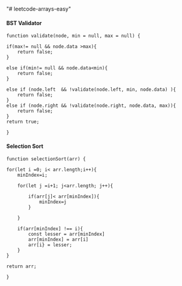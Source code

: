 "# leetcode-arrays-easy" 

#### BST Validator




    function validate(node, min = null, max = null) {
    
    if(max!= null && node.data >max){
        return false;
    }
    
    else if(min!= null && node.data<min){
        return false;
    }
    
    else if (node.left  && !validate(node.left, min, node.data) ){
        return false;
    }
    else if (node.right && !validate(node.right, node.data, max)){
        return false;
    }
    return true;
    
    }
    
    
#### Selection Sort




    function selectionSort(arr) {
    
    for(let i =0; i< arr.length;i++){
        minIndex=i;
        
        for(let j =i+1; j<arr.length; j++){
        
            if(arr[j]< arr[minIndex]){
                minIndex=j
            }
        
        }
        
        if(arr[minIndex] !== i){
            const lesser = arr[minIndex]
            arr[minIndex] = arr[i]
            arr[i} = lesser;
        }
    }
    
    return arr;
    
    }
    
    
